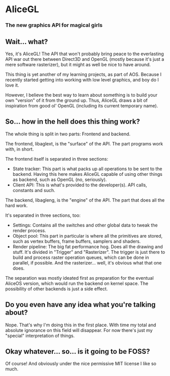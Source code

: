 # AliceGL
### The new graphics API for magical girls

## Wait... what?

Yes, it's AliceGL! The API that won't probably bring peace to the everlasting
API war out there between Direct3D and OpenGL (mostly because it's just a mere
software rasterizer), but it might as well be nice to have around.

This thing is yet another of my learning projects, as part of AOS. Because I
recently started getting into working with low level graphics, and boy do I
love it.

However, I believe the best way to learn about something is to build your own
"version" of it from the ground up. Thus, AliceGL draws a bit of inspiration
from good ol' OpenGL (including its current temporary name).

## So... how in the hell does this thing work?

The whole thing is split in two parts: Frontend and backend.

The frontend, libaglext, is the "surface" of the API. The part programs work
with, in short.

The frontend itself is separated in three sections:
* State tracker: This part is what packs up all operations to be sent
  to the backend. Having this here makes AliceGL capable of using other
  things as backend, such as OpenGL (no, seriously).
* Client API: This is what's provided to the developer(s). API calls,
  constants and such.

The backend, libagleng, is the "engine" of the API. The part that does all the
hard work.

It's separated in three sections, too:
* Settings: Contains all the switches and other global data to tweak the render
  process.
* Object pool: This part in particular is where all the primitives are stored,
  such as vertex buffers, frame buffers, samplers and shaders.
* Render pipeline: The big fat performance hog. Does all the drawing and stuff.
  It's divided in "Trigger" and "Rasterizer". The trigger is just there to
  build and process raster operation queues, which can be done in parallel, if
  possible. And the rasterizer... well, it's obvious what that one does.

The separation was mostly ideated first as preparation for the eventual AliceOS
version, which would run the backend on kernel space. The possibility of other
backends is just a side effect.

## Do you even have any idea what you're talking about?

Nope. That's why I'm doing this in the first place. With time my total and
absolute ignorance on this field will disappear. For now there's just my
"special" interpretation of things.

## Okay whatever... so... is it going to be FOSS?

Of course! And obviously under the nice permissive MIT license I like so much.
